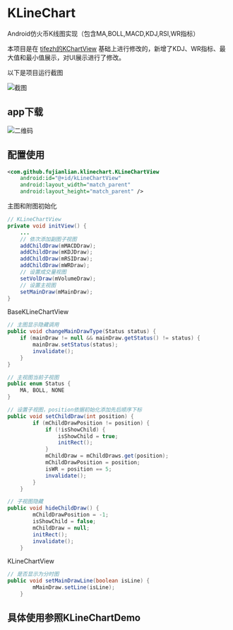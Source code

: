# KLineChart

Android仿火币K线图实现（包含MA,BOLL,MACD,KDJ,RSI,WR指标）

本项目是在 [tifezh的KChartView](https://github.com/tifezh/KChartView) 基础上进行修改的，新增了KDJ、WR指标、最大值和最小值展示，对UI展示进行了修改。

以下是项目运行截图

![截图](https://github.com/fujianlian/KLineChart/raw/master/img/1.png)

## app下载

![二维码](https://github.com/fujianlian/KLineChart/raw/master/img/qrcode.png)

## 配置使用

```xml
<com.github.fujianlian.klinechart.KLineChartView
    android:id="@+id/kLineChartView"
    android:layout_width="match_parent"
    android:layout_height="match_parent" />
```

主图和附图初始化
```java
// KLineChartView
private void initView() {
    ...
    // 依次添加副图子视图
    addChildDraw(mMACDDraw);
    addChildDraw(mKDJDraw);
    addChildDraw(mRSIDraw);
    addChildDraw(mWRDraw);
    // 设置成交量视图
    setVolDraw(mVolumeDraw);
    // 设置主视图
    setMainDraw(mMainDraw);
}
```
BaseKLineChartView
```java
// 主图显示隐藏调用
public void changeMainDrawType(Status status) {
    if (mainDraw != null && mainDraw.getStatus() != status) {
        mainDraw.setStatus(status);
        invalidate();
    }
}

// 主视图当前子视图
public enum Status {
    MA, BOLL, NONE
}

// 设置子视图，position依据初始化添加先后顺序下标
public void setChildDraw(int position) {
        if (mChildDrawPosition != position) {
            if (!isShowChild) {
                isShowChild = true;
                initRect();
            }
            mChildDraw = mChildDraws.get(position);
            mChildDrawPosition = position;
            isWR = position == 5;
            invalidate();
        }
    }

// 子视图隐藏
public void hideChildDraw() {
        mChildDrawPosition = -1;
        isShowChild = false;
        mChildDraw = null;
        initRect();
        invalidate();
    }
```

KLineChartView
```java
// 是否显示为分时图
public void setMainDrawLine(boolean isLine) {
        mMainDraw.setLine(isLine);
    }
```

## 具体使用参照KLineChartDemo

